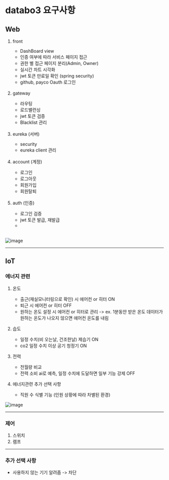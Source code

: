 # databo3 요구사항

## Web
<ol>
  <li> front </li>
    <ul>
      <li>DashBoard view</li>
      <li>인증 여부에 따라 서비스 페이지 접근</li>
      <li>권한 별 접근 페이지 분리(Admin, Owner)</li>
      <li>실시간 차트 시각화</li>
      <li>jwt 토큰 만료일 확인 (spring security)</li>
      <li>github, payco Oauth 로그인</li>
    </ul>
  <br>
  
  <li>gateway</li>
    <ul>
      <li>라우팅</li>
      <li>로드밸런싱</li>
      <li>jwt 토큰 검증</li>
      <li>Blacklist 관리</li>
    </ul>
  <br>
  
  <li>eureka (서버)</li>
    <ul>
      <li>security</li>
      <li>eureka client 관리</li>
    </ul>
  <br>
  
  <li> account (계정) </li>
    <ul>
      <li> 로그인 </li>
      <li> 로그아웃 </li>
      <li> 회원가입 </li>
      <li> 회원탈퇴 </li>
    </ul>
  <br>
  
  <li>auth (인증)</li>
   <ul>
     <li>로그인 검증</li>
     <li>jwt 토큰 발급, 재발급</li>
     <li></li>
   </ul>
   <br>
   
</ol>

![image](https://github.com/nhnacademy-aiot1-team3/.github/assets/55538952/5117ab86-0ade-45c5-aa41-85eea4959b38)

--- 

## IoT

### 에너지 관련
1. 온도
    - 출근(재실모니터링으로 확인) 시 에어컨 or 히터 ON
    - 퇴근 시 에어컨 or 히터 OFF
    - 원하는 온도 설정 시 에어컨 or 히터로 관리 -> ex. 1분동안 받은 온도 데이터가 원하는 온도가 나오지 않으면 에어컨 온도를 내림
    
2. 습도
    - 일정 수치(비 오는날, 건조한날) 제습기 ON
    - co2 일정 수치 이상 공기 청정기 ON

3. 전력
    - 전월량 비교
    - 전력 소비 ai로 예측, 일정 수치에 도달하면 일부 기능 강제 OFF

4. 에너지관련 추가 선택 사항
    - 직원 수 식별 기능 (인원 상황에 따라 차별된 환경)

![image](https://github.com/nhnacademy-aiot1-team3/.github/assets/55538952/f6423b97-5fc0-4c73-9a1d-829e05433496)

---

### 제어
 1. 스위치 
 2. 램프

---

### 추가 선택 사항
   - 사용하지 않는 기기 알려줌 -> 차단
